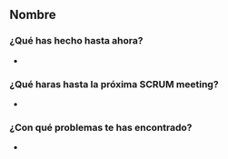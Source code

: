 ## Nombre
### ¿Qué has hecho hasta ahora?
- 
### ¿Qué haras hasta la próxima SCRUM meeting?
- 
### ¿Con qué problemas te has encontrado?
- 
